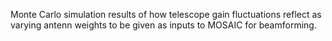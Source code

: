 Monte Carlo simulation results of how telescope gain fluctuations reflect as varying antenn weights to be given as inputs to MOSAIC for beamforming.
